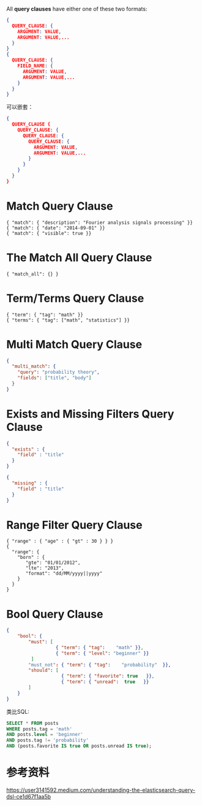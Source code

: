  All **query clauses** have either one of these two formats:

~~~json
{
  QUERY_CLAUSE: {
    ARGUMENT: VALUE,
    ARGUMENT: VALUE,...
  }
}
{
  QUERY_CLAUSE: {
    FIELD_NAME: {
      ARGUMENT: VALUE,
      ARGUMENT: VALUE,...
    }
  }
}
~~~

可以嵌套：

~~~json
{
  QUERY_CLAUSE {
    QUERY_CLAUSE: {
      QUERY_CLAUSE: {
        QUERY_CLAUSE: {
          ARGUMENT: VALUE,
          ARGUMENT: VALUE,...
        }
      }
    }
  }
}
~~~

# Match Query Clause

~~~
{ "match": { "description": "Fourier analysis signals processing" }}
{ "match": { "date": "2014-09-01" }}
{ "match": { "visible": true }}
~~~

# The Match All Query Clause

~~~
{ "match_all": {} }
~~~

# Term/Terms Query Clause

~~~
{ "term": { "tag": "math" }}
{ "terms": { "tag": ["math", "statistics"] }}
~~~

# Multi Match Query Clause

~~~json
{
  "multi_match": {
    "query": "probability theory",
    "fields": ["title", "body"]
  }
}
~~~

# **Exists and Missing Filters Query Clause**

~~~json
{
  "exists" : {
    "field" : "title"
  }
}
~~~

~~~json
{
  "missing" : {
    "field" : "title"
  }
}
~~~

# Range Filter Query Clause

~~~
{ "range" : { "age" : { "gt" : 30 } } }
{ 
  "range": {
    "born" : {
       "gte": "01/01/2012",
       "lte": "2013",
       "format": "dd/MM/yyyy||yyyy"
    }
  }
}
~~~

# Bool Query Clause

~~~json
{
    "bool": {
        "must": [
                  { "term": { "tag":    "math" }},
                  { "term": { "level": "beginner" }}
         ]
        "must_not": { "term": { "tag":    "probability"  }},
        "should": [
                    { "term": { "favorite": true   }},
                    { "term": { "unread":  true   }}
        ]
    }
}
~~~

类比SQL:

~~~sql
SELECT * FROM posts
WHERE posts.tag = 'math'
AND posts.level = 'beginner'
AND posts.tag != 'probability'
AND (posts.favorite IS true OR posts.unread IS true);
~~~



# 参考资料

https://user3141592.medium.com/understanding-the-elasticsearch-query-dsl-ce1d67f1aa5b

